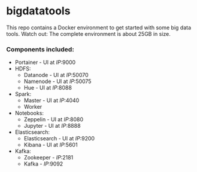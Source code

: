 # bigdatatools
This repo contains a Docker environment to get started with some big data tools. Watch out: The complete environment is about 25GB in size.

### Components included:
- Portainer - UI at *IP*:9000
- HDFS: 
    - Datanode - UI at *IP*:50070
    - Namenode - UI at *IP*:50075
    - Hue - UI at *IP*:8088
- Spark:
    - Master - UI at *IP*:4040
    - Worker
- Notebooks:
    - Zeppelin - UI at *IP*:8080
    - Jupyter - UI at *IP*:8888
- Elasticsearch:
    - Elasticsearch - UI at *IP*:9200
    - Kibana - UI at *IP*:5601
- Kafka:
    - Zookeeper - *IP*:2181
    - Kafka - *IP*:9092
    
  